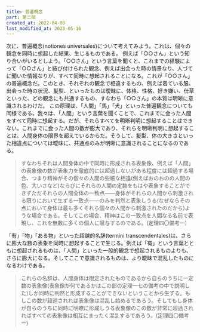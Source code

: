 ```yaml
---
title: 普遍概念
part: 第二部
created_at: 2022-04-08
last_modified_at: 2023-05-16
---
```


次に、普遍概念(notiones universales)について考えてみよう。これは、個々の観念を同時に想起した結果、生じるものである。
例えば「○○さん」という知り合いがいるとしよう。「○○さん」という言葉を聞くと、これまでの経験によって「○○さん」と結び付けられた観念、例えば出会った時の情景なり、人づてに聞いた情報なりが、すべて同時に想起されることになる。これが「○○さん」の普遍概念だ。このとき、それぞれの観念で相違するもの、例えば着ている服、出会った時の状況、髪型、といったものは曖昧に、体格、性格、好き嫌い、仕草といった、どの観念にも共通するもの、すなわち「○○さん」の本質は明晰に意識されるわけだ。
この原理は、「人間」「馬」「犬」といった普遍観念についても同様である。我々は、「人間」という言葉を聞くことで、これまでに会った人間をすべて同時に想起する。だが、それらすべてを明晰判明に想起することはできない。これまでに会った人間の数が膨大であり、それらを明晰判明に想起することは、人間身体の限界を超えているからだ。そうして、髪型、体の大きさといった相違点については曖昧に、共通点のみが明晰に意識されることになるのである。

>すなわちそれは人間身体の中で同時に形成される表象像、例えば「人間」の表象像の数が表象力を徹底的には超過しないがある程度には超過する場合、つまり精神がその個々の人間の些細な相違(例えばおのおのの人間の色、大いさなど)ならびにそれらの人間の定数をもはや表象することができずただそれらの人間全体の一致点――身体がそれらの人間から刺激される限りにおいて生ずる一致点――のみを判然と表象しうる(なぜならその点において身体は最も多くそれら個々の人間から刺激されたのだから)ような場合である。そしてこの場合、精神はこの一致点を人間なる名前で表現し、これを無数に多くの個人に賦与するのである。(定理四〇備考一)

「有」「物」「ある物」といった超越的名辞(termini transcendentales)は、さらに膨大な数の表象を同時に想起することで生じる。例えば「有」という言葉とともに想起されるものは、「人間」といった一般的観念で想起されるものよりも、さらに膨大になる。そしてここで意識されるものは、より曖昧で混乱したものになるわけである。

>これらの名辞は、人間身体は限定されたものであるから自らのうちに一定数の表象像(表象像が何であるかはこの部の定理一七の備考の中で説明した)しか同時に判然と形成することができないということから生ずる。もしこの数が超過されれば表象像は混乱し始めるであろう。そしてもし身体が自らのうちに同時に明瞭に形成しうる表象像のこの数が非常に超過されればすべての表象像は相互にまったく混乱するであろう。(定理四〇備考一)
